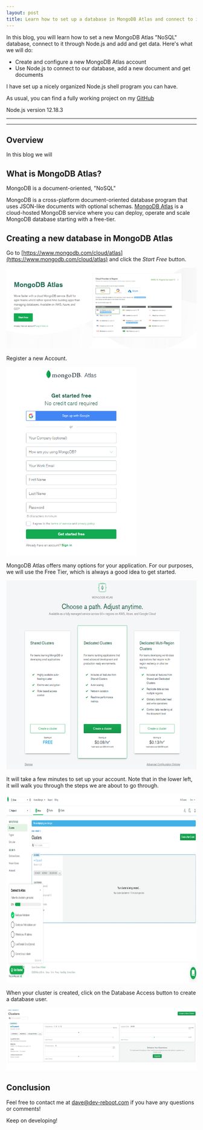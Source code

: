 ```yaml
---
layout: post
title: Learn how to set up a database in MongoDB Atlas and connect to it using Node.js, with examples
---
```


In this blog, you will learn how to set a new MongoDB Atlas "NoSQL" database, connect to it through Node.js and add and get data. Here's what we will do:
- Create and configure a new MongoDB Atlas account
- Use Node.js to connect to our database, add a new document and get documents

I have set up a nicely organized Node.js shell program you can have.

As usual, you can find a fully working project on my [GitHub](https://github.com/DaveStaudenmaier/mongodb-atlas-node)

Node.js version 12.18.3

----
****
## Overview

In this blog we will
## What is MongoDB Atlas?

MongoDB is a document-oriented, "NoSQL"

MongoDB is a cross-platform document-oriented database program that uses JSON-like documents with optional schemas.  [MongoDB Atlas](https://www.mongodb.com/cloud/atlas) is a cloud-hosted MongoDB service where you can deploy, operate and scale MongoDB database starting with a free-tier.

## Creating a new database in MongoDB Atlas

Go to [https://www.mongodb.com/cloud/atlas](https://www.mongodb.com/cloud/atlas) and click the *Start Free* button.

<img src="/images/blog/mongodb-atlas-node/getting-started1.png">

Register a new Account.

<img src="/images/blog/mongodb-atlas-node/register.png" height="500px">

MongoDB Atlas offers many options for your application.   For our purposes, we will use the Free Tier, which is always a good idea to get started.

<img src="/images/blog/mongodb-atlas-node/cluster.png" height="500px">

It will take a few minutes to set up your account.   Note that in the lower left, it will walk you through the steps we are about to go through.

<img src="/images/blog/mongodb-atlas-node/creating.png" height="500px">

When your cluster is created, click on the Database Access button to create a database user.

<img src="/images/blog/mongodb-atlas-node/cluster-ready.png">

## Conclusion



Feel free to contact me at [dave@dev-reboot.com](mailto:dave@dev-reboot.com) if you have any questions or comments!

Keep on developing!
